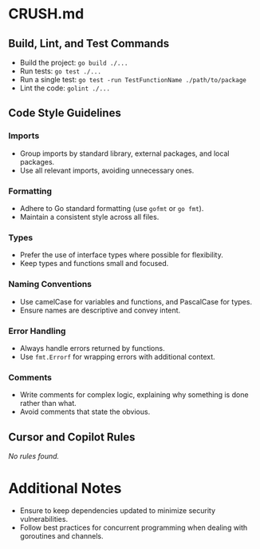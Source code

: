 # CRUSH.md

## Build, Lint, and Test Commands
- Build the project: `go build ./...`
- Run tests: `go test ./...`
- Run a single test: `go test -run TestFunctionName ./path/to/package`
- Lint the code: `golint ./...`

## Code Style Guidelines

### Imports
- Group imports by standard library, external packages, and local packages.
- Use all relevant imports, avoiding unnecessary ones.

### Formatting
- Adhere to Go standard formatting (use `gofmt` or `go fmt`).
- Maintain a consistent style across all files.

### Types
- Prefer the use of interface types where possible for flexibility.
- Keep types and functions small and focused.

### Naming Conventions
- Use camelCase for variables and functions, and PascalCase for types.
- Ensure names are descriptive and convey intent.

### Error Handling
- Always handle errors returned by functions.
- Use `fmt.Errorf` for wrapping errors with additional context.

### Comments
- Write comments for complex logic, explaining why something is done rather than what.
- Avoid comments that state the obvious.

## Cursor and Copilot Rules
_No rules found._  

# Additional Notes
- Ensure to keep dependencies updated to minimize security vulnerabilities.
- Follow best practices for concurrent programming when dealing with goroutines and channels.
